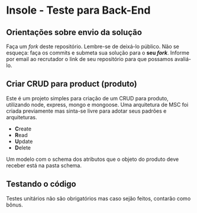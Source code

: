 # Insole - Teste para Back-End

## Orientações sobre envio da solução
Faça um _fork_ deste repositório. Lembre-se de deixá-lo público. Não se esqueça: faça os commits e submeta sua solução para o **seu _fork_**. Informe por email ao recrutador o link de seu repositório para que possamos avaliá-lo.

## Criar CRUD para product (produto)
Este é um projeto simples para criação de um CRUD para produto, utilizando node, express, mongo e mongoose.
Uma arquitetura de MSC foi criada previamente mas sinta-se livre para adotar seus padrões e arquiteturas.

<ul>
    <li><b>C</b>reate</li>
    <li><b>R</b>ead</li>
    <li><b>U</b>pdate</li>
    <li><b>D</b>elete</li>
</ul>


Um modelo com o schema dos atributos que o objeto do produto deve receber está na pasta schema.


## Testando o código
Testes unitários não são obrigatórios mas caso sejão feitos, contarão como bônus.

